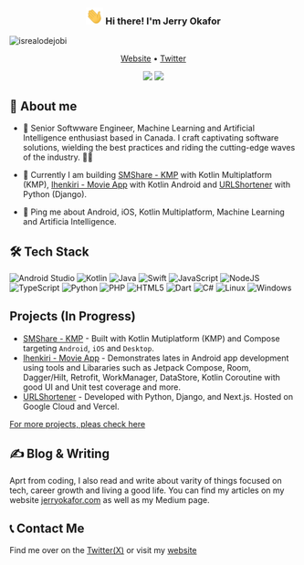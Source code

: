 <!-- Heading -->
<h3 align="center"><img src = "wave.gif" width = 30px> Hi there! I'm Jerry Okafor</h3>


<!-- Profile Views -->
<p align="left"> <img src="https://komarev.com/ghpvc/?username=jerryOkafor&label=Profile%20views&color=0e75b6&style=flat" alt="isrealodejobi" />
</p>

<p align="center">
  <a href="https://jerryokafor.com">Website</a> •
  <a href="https://https://x.com/Nomns0">Twitter</a>
</p>

<p align="center">
<img height="137px" src="https://jok-stats.vercel.app/api?username=adamalston&hide_title=true&hide_border=true&show_icons=true&include_all_commits=true&count_private=true&line_height=21&text_color=000&icon_color=000&bg_color=0,ea6161,ffc64d,fffc4d,52fa5a&theme=graywhite" />
<img height="137px" src="https://jok-stats.vercel.app/api/top-langs?username=jerryOkafor&theme=dracula&show_icons=true&langs_count=8&hide=html,php,jupyter%20notebook&layout=compact&hide_title=true&hide_border=true&include_all_commits=true&count_private=true&count_private=true&text_color=000&icon_color=fff&bg_color=0,52fa5a,4dfcff,c64dff&theme=graywhite" />

</p>

 <!-- About section -->

## 🚀 About me

- 🔭 Senior Softwware Engineer, Machine Learning and Artificial Intelligence enthusiast based in Canada.  I craft captivating software solutions, wielding the best practices and riding the cutting-edge waves of the industry. 🚀✨

- 🌱 Currently I am building [SMShare - KMP](https://github.com/jerryOkafor/SMShare) with Kotlin Multiplatform (KMP), [Ihenkiri - Movie App](https://github.com/jerryOkafor/IheNkiri) with Kotlin Android and [URLShortener](https://github.com/jerryOkafor/URLShortener)  with Python (Django).

- 👯 Ping me about  Android, iOS, Kotlin Multiplatform, Machine Learning and Artificia Intelligence.


## 🛠 Tech Stack
![Android Studio](https://img.shields.io/badge/android%20studio-346ac1?style=for-the-badge&logo=android%20studio&logoColor=white)
![Kotlin](https://img.shields.io/badge/kotlin-%237F52FF.svg?style=for-the-badge&logo=kotlin&logoColor=white)
![Java](https://img.shields.io/badge/java-%23ED8B00.svg?style=for-the-badge&logo=openjdk&logoColor=white)
![Swift](https://img.shields.io/badge/swift-F54A2A?style=for-the-badge&logo=swift&logoColor=white)
![JavaScript](https://img.shields.io/badge/javascript-%23323330.svg?style=for-the-badge&logo=javascript&logoColor=%23F7DF1E)
![NodeJS](https://img.shields.io/badge/node.js-6DA55F?style=for-the-badge&logo=node.js&logoColor=white)
![TypeScript](https://img.shields.io/badge/typescript-%23007ACC.svg?style=for-the-badge&logo=typescript&logoColor=white)
![Python](https://img.shields.io/badge/python-3670A0?style=for-the-badge&logo=python&logoColor=ffdd54)
![PHP](https://img.shields.io/badge/php-%23777BB4.svg?style=for-the-badge&logo=php&logoColor=white)
![HTML5](https://img.shields.io/badge/html5-%23E34F26.svg?style=for-the-badge&logo=html5&logoColor=white)
![Dart](https://img.shields.io/badge/dart-%230175C2.svg?style=for-the-badge&logo=dart&logoColor=white)
![C#](https://img.shields.io/badge/c%23-%23239120.svg?style=for-the-badge&logo=csharp&logoColor=white)
![Linux](https://img.shields.io/badge/Linux-FCC624?style=for-the-badge&logo=linux&logoColor=black)
![Windows](https://img.shields.io/badge/Windows-0078D6?style=for-the-badge&logo=windows&logoColor=white)

<!--More: https://github.com/Ileriayo/markdown-badges-->

## Projects (In Progress)

- [SMShare - KMP](https://github.com/jerryOkafor/SMShare) - Built with Kotlin Mutiplatform (KMP) and Compose targeting `Android`, `iOS` and `Desktop`.
- [Ihenkiri - Movie App](https://github.com/jerryOkafor/IheNkiri) - Demonstrates lates in Android app development using tools and Libararies such as Jetpack Compose, Room, Dagger/Hilt, Retrofit, WorkManager, DataStore, Kotlin Coroutine  with good UI and Unit test coverage and more.
- [URLShortener](https://github.com/jerryOkafor/URLShortener)  - Developed with Python, Django, and Next.js. Hosted on Google Cloud and Vercel.

[For more projects, pleas check here](https://github.com/jerryOkafor?tab=repositories)

## ✍️ Blog & Writing
Aprt from coding, I also read and write about varity of things focused on tech, career growth and living a good life. You can find my articles on my website [jerryokafor.com](jhttps://jerryokafor.com) as well as my Medium page.

## 📞 Contact Me
Find me over on the [Twitter(X)](https://x.com/Nomns0) or visit my [website](https://jerryokafor.web.app/)
